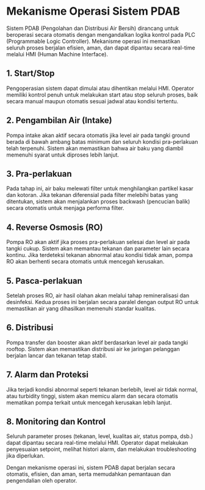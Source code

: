 # Mekanisme Operasi Sistem PDAB

Sistem PDAB (Pengolahan dan Distribusi Air Bersih) dirancang untuk beroperasi secara otomatis dengan mengandalkan logika kontrol pada PLC (Programmable Logic Controller). Mekanisme operasi ini memastikan seluruh proses berjalan efisien, aman, dan dapat dipantau secara real-time melalui HMI (Human Machine Interface).

## 1. Start/Stop
Pengoperasian sistem dapat dimulai atau dihentikan melalui HMI. Operator memiliki kontrol penuh untuk melakukan start atau stop seluruh proses, baik secara manual maupun otomatis sesuai jadwal atau kondisi tertentu.

## 2. Pengambilan Air (Intake)
Pompa intake akan aktif secara otomatis jika level air pada tangki ground berada di bawah ambang batas minimum dan seluruh kondisi pra-perlakuan telah terpenuhi. Sistem akan memastikan bahwa air baku yang diambil memenuhi syarat untuk diproses lebih lanjut.

## 3. Pra-perlakuan
Pada tahap ini, air baku melewati filter untuk menghilangkan partikel kasar dan kotoran. Jika tekanan diferensial pada filter melebihi batas yang ditentukan, sistem akan menjalankan proses backwash (pencucian balik) secara otomatis untuk menjaga performa filter.

## 4. Reverse Osmosis (RO)
Pompa RO akan aktif jika proses pra-perlakuan selesai dan level air pada tangki cukup. Sistem akan memantau tekanan dan parameter lain secara kontinu. Jika terdeteksi tekanan abnormal atau kondisi tidak aman, pompa RO akan berhenti secara otomatis untuk mencegah kerusakan.

## 5. Pasca-perlakuan
Setelah proses RO, air hasil olahan akan melalui tahap remineralisasi dan desinfeksi. Kedua proses ini berjalan secara paralel dengan output RO untuk memastikan air yang dihasilkan memenuhi standar kualitas.

## 6. Distribusi
Pompa transfer dan booster akan aktif berdasarkan level air pada tangki rooftop. Sistem akan memastikan distribusi air ke jaringan pelanggan berjalan lancar dan tekanan tetap stabil.

## 7. Alarm dan Proteksi
Jika terjadi kondisi abnormal seperti tekanan berlebih, level air tidak normal, atau turbidity tinggi, sistem akan memicu alarm dan secara otomatis mematikan pompa terkait untuk mencegah kerusakan lebih lanjut.

## 8. Monitoring dan Kontrol
Seluruh parameter proses (tekanan, level, kualitas air, status pompa, dsb.) dapat dipantau secara real-time melalui HMI. Operator dapat melakukan penyesuaian setpoint, melihat histori alarm, dan melakukan troubleshooting jika diperlukan.

Dengan mekanisme operasi ini, sistem PDAB dapat berjalan secara otomatis, efisien, dan aman, serta memudahkan pemantauan dan pengendalian oleh operator.

